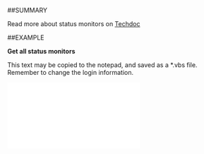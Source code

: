 

##SUMMARY

Read more about status monitors on <A href="http://techdoc.superoffice.com/?sixSaintStatusMonitors.html">Techdoc</A>


##EXAMPLE

**Get all status monitors**

This text may be copied to the notepad, and saved as a *.vbs file. Remember to change the login information.

![](../../Examples/vbs/SOAdmin.GetAllStatusMonitors.vbs.txt)





